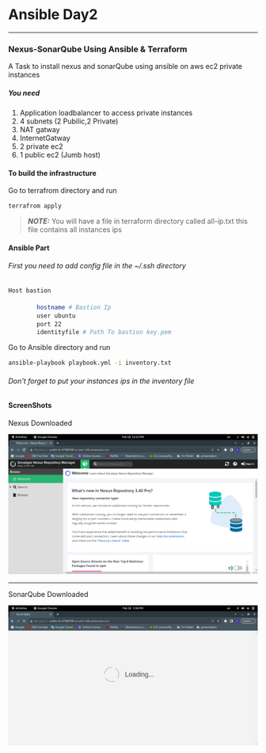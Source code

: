 # Ansible Day2 
--- 

### Nexus-SonarQube Using Ansible & Terraform

A Task to install nexus and sonarQube using ansible on aws ec2 private instances

##### You need 
   1) Application loadbalancer to access private instances
   2) 4 subnets (2 Pubilic,2 Private)
   3) NAT gatway
   4) InternetGatway
   5) 2 private ec2
   6) 1 public ec2 (Jumb host)


#### To build the infrastructure 
Go to terrafrom directory and run

```bash 
terrafrom apply 
```
> **_NOTE:_** You will have a file in terraform directory called all-ip.txt this file contains all instances ips 


#### Ansible Part

###### First you need to add config file in the ~/.ssh directory

```bash
Host bastion

        hostname # Bastion Ip
        user ubuntu
        port 22
        identityfile # Path To bastion key.pem
```

Go to Ansible directory and run 
```bash
ansible-playbook playbook.yml -i inventory.txt
```
###### Don't forget to put your instances ips in the inventory file

#### ScreenShots

Nexus Downloaded 

![Screenshot](Screenshot/nexus.png)


---

SonarQube Downloaded

![Screenshot](Screenshot/sonarqube.png)
